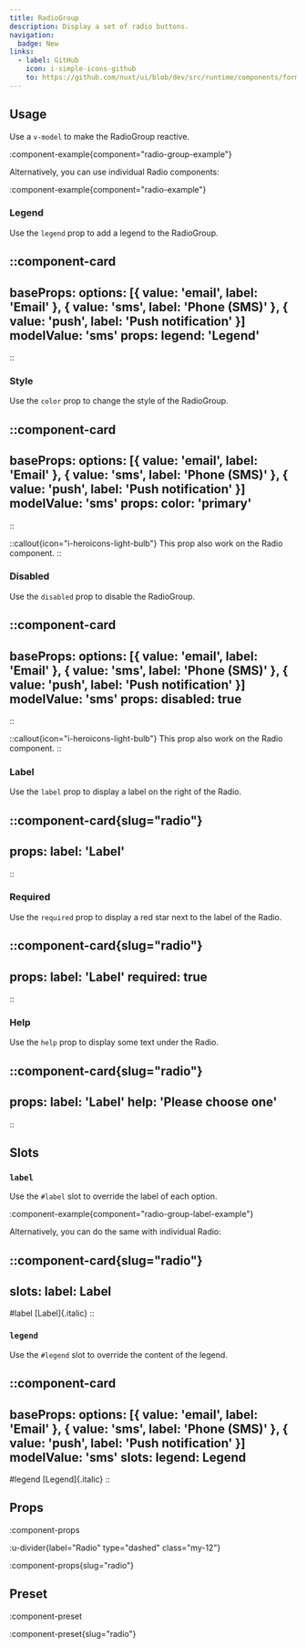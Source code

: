 ```yaml
---
title: RadioGroup
description: Display a set of radio buttons.
navigation:
  badge: New
links:
  - label: GitHub
    icon: i-simple-icons-github
    to: https://github.com/nuxt/ui/blob/dev/src/runtime/components/forms/RadioGroup.vue
---
```


## Usage

Use a `v-model` to make the RadioGroup reactive.

:component-example{component="radio-group-example"}

Alternatively, you can use individual Radio components:

:component-example{component="radio-example"}

### Legend

Use the `legend` prop to add a legend to the RadioGroup.

::component-card
---
baseProps:
  options: [{ value: 'email', label: 'Email' }, { value: 'sms', label: 'Phone (SMS)' }, { value: 'push', label: 'Push notification' }]
  modelValue: 'sms'
props:
  legend: 'Legend'
---
::

### Style

Use the `color` prop to change the style of the RadioGroup.

::component-card
---
baseProps:
  options: [{ value: 'email', label: 'Email' }, { value: 'sms', label: 'Phone (SMS)' }, { value: 'push', label: 'Push notification' }]
  modelValue: 'sms'
props:
  color: 'primary'
---
::

::callout{icon="i-heroicons-light-bulb"}
This prop also work on the Radio component.
::

### Disabled

Use the `disabled` prop to disable the RadioGroup.

::component-card
---
baseProps:
  options: [{ value: 'email', label: 'Email' }, { value: 'sms', label: 'Phone (SMS)' }, { value: 'push', label: 'Push notification' }]
  modelValue: 'sms'
props:
  disabled: true
---
::

::callout{icon="i-heroicons-light-bulb"}
This prop also work on the Radio component.
::

### Label

Use the `label` prop to display a label on the right of the Radio.

::component-card{slug="radio"}
---
props:
  label: 'Label'
---
::

### Required

Use the `required` prop to display a red star next to the label of the Radio.

::component-card{slug="radio"}
---
props:
  label: 'Label'
  required: true
---
::

### Help

Use the `help` prop to display some text under the Radio.

::component-card{slug="radio"}
---
props:
  label: 'Label'
  help: 'Please choose one'
---
::

## Slots

### `label`

Use the `#label` slot to override the label of each option.

:component-example{component="radio-group-label-example"}

Alternatively, you can do the same with individual Radio:

::component-card{slug="radio"}
---
slots:
  label: <span class="italic">Label</span>
---

#label
  [Label]{.italic}
::

### `legend`

Use the `#legend` slot to override the content of the legend.

::component-card
---
baseProps:
  options: [{ value: 'email', label: 'Email' }, { value: 'sms', label: 'Phone (SMS)' }, { value: 'push', label: 'Push notification' }]
  modelValue: 'sms'
slots:
  legend: <span class="italic">Legend</span>
---

#legend
  [Legend]{.italic}
::

## Props

:component-props

:u-divider{label="Radio" type="dashed" class="my-12"}

:component-props{slug="radio"}

## Preset

:component-preset

:component-preset{slug="radio"}

